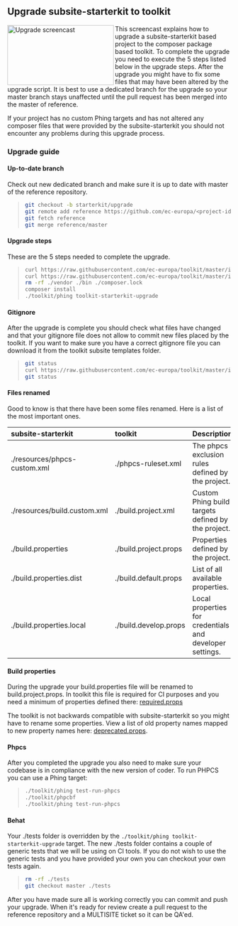 ## Upgrade subsite-starterkit to toolkit
   
<a href="http://www.youtube.com/watch?feature=player_embedded&v=cwGZilB3BjQ
" target="_blank"><img src="http://img.youtube.com/vi/cwGZilB3BjQ/0.jpg" 
alt="Upgrade screencast" width="240" height="135" align="left" /></a>

This screencast explains how to upgrade a subsite-starterkit based project to
the composer package based toolkit. To complete the upgrade you need to execute
the 5 steps listed below in the upgrade steps. After the upgrade you might have
to fix some files that may have been altered by the upgrade script. It is best
to use a dedicated branch for the upgrade so your master branch stays unaffected
until the pull request has been merged into the master of reference.

If your project has no custom Phing targets and has not altered any composer
files that were provided by the subsite-starterkit you should not encounter any
problems during this upgrade process.

### Upgrade guide

#### Up-to-date branch

Check out new dedicated branch and make sure it is up to date with master of the
reference repository.

>```bash
> git checkout -b starterkit/upgrade
> git remote add reference https://github.com/ec-europa/<project-id>-reference.git
> git fetch reference
> git merge reference/master
>```

#### Upgrade steps

These are the 5 steps needed to complete the upgrade.

>```bash
> curl https://raw.githubusercontent.com/ec-europa/toolkit/master/includes/templates/subsite/composer.json > composer.json
> curl https://raw.githubusercontent.com/ec-europa/toolkit/master/includes/templates/subsite/build.xml > build.xml
> rm -rf ./vendor ./bin ./composer.lock
> composer install
> ./toolkit/phing toolkit-starterkit-upgrade
>```

#### Gitignore

After the upgrade is complete you should check what files have changed and that
your gitignore file does not allow to commit new files placed by the toolkit. If
you want to make sure you have a correct gitignore file you can download it from
the toolkit subsite templates folder.

>```bash
> git status
> curl https://raw.githubusercontent.com/ec-europa/toolkit/master/includes/templates/subsite/.gitignore > .gitignore
> git status
>```

#### Files renamed

Good to know is that there have been some files renamed. Here is a list of the
most important ones.

|subsite-starterkit|toolkit|Description|
|:---|:---|:---|
|./resources/phpcs-custom.xml|./phpcs-ruleset.xml|The phpcs exclusion rules defined by the project.| 
|./resources/build.custom.xml|./build.project.xml|Custom Phing build targets defined by the project.|
|./build.properties|./build.project.props|Properties defined by the project.|
|./build.properties.dist|./build.default.props|List of all available properties.|
|./build.properties.local|./build.develop.props|Local properties for credentials and developer settings.|

#### Build properties

During the upgrade your build.properties file will be renamed to
build.project.props. In toolkit this file is required for CI purposes and you
need a minimum of properties defined there:
[required.props](../includes/phing/props/required.props)

The toolkit is not backwards compatible with
subsite-starterkit so you might have to rename some properties. View a list
of old property names mapped to new property names here:
[deprecated.props](../includes/phing/build/help/deprecated.props).

#### Phpcs

After you completed the upgrade you also need to make sure your codebase is in
compliance with the new version of coder. To run PHPCS you can use a Phing
target:

>```bash
> ./toolkit/phing test-run-phpcs
> ./toolkit/phpcbf
> ./toolkit/phing test-run-phpcs
>```

#### Behat

Your ./tests folder is overridden by the `./toolkit/phing toolkit-starterkit-upgrade`
target. The new ./tests folder contains a couple of generic tests that we will
be using on CI tools. If you do not wish to use the generic tests and you have
provided your own you can checkout your own tests again.

>```bash
> rm -rf ./tests
> git checkout master ./tests
>```

After you have made sure all is working correctly you can commit and push your
upgrade. When it's ready for review create a pull request to the reference
repository and a MULTISITE ticket so it can be QA'ed.
